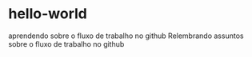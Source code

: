 # hello-world
aprendendo sobre o fluxo de trabalho no github
Relembrando assuntos sobre o fluxo de trabalho no github
